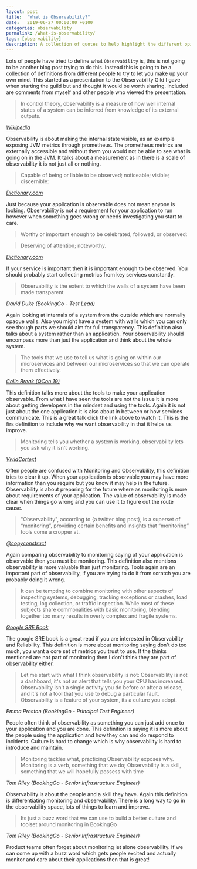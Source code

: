 ```yaml
---
layout: post
title:  "What is Observability?"
date:   2019-06-27 00:00:00 +0100
categories: observability
permalink: /what-is-observability/
tags: [observability]
description: A collection of quotes to help highlight the different opinions of what Observability is.
---
```


Lots of people have tried to define what `Observability` is, this is not going to be another blog post trying to do this.
Instead this is going to be a collection of definitions from different people to try to let you make up your own mind.
This started as a presentation to the Observability Gild I gave when starting the guild but and thought it would be worth sharing.
Included are comments from myself and other people who viewed the presentation.


>In control theory, observability is a measure of how well internal states of a system can be inferred from knowledge of its external outputs.

_[Wikipedia](https://wikipedia.org/wiki/Observability)_

Observability is about making the internal state visible, as an example exposing JVM metrics through prometheus.
The prometheus metrics are externally accessible and without them you would not be able to see what is going on in the JVM.
It talks about a measurement as in there is a scale of observability it is not just all or nothing.

>Capable of being or liable to be observed; noticeable; visible; discernible:

_[Dictionary.com](https://dictionary.com/browse/observability)_

Just because your application is observable does not mean anyone is looking.
Observability is not a requirement for your application to run however when something goes wrong or needs investigating you start to care.

>Worthy or important enough to be celebrated, followed, or observed:

>Deserving of attention; noteworthy.

_[Dictionary.com](https://dictionary.com/browse/observability)_

If your service is important then it is important enough to be observed.
You should probably start collecting metrics from key services constantly.

>Observability is the extent to which the walls of a system have been made transparent

_David Duke (BookingGo - Test Lead)_

Again looking at internals of a system from the outside which are normally opaque walls.
Also you might have a system with walls which you can only see though parts we should aim for full transparency.
This definition also talks about a system rather than an application.
Your observability should encompass more than just the application and think about the whole system.

>The tools that we use to tell us what is going on within our microservices and between our microservices so that we can operate them effectively.

_[Colin Break (QCon 19)](https://www.infoq.com/presentations/challenges-operationalizing-microservices/)_

This definition talks more about the tools to make your application observable.
From what I have seen the tools are not the issue it is more about getting developers in the mindset and using the tools.
Again it is not just about the one application it is also about in between or how services communicate.
This is a great talk click the link above to watch it.
This is the firs definition to include why we want observability in that it helps us improve.

>Monitoring tells you whether a system is working, observability lets you ask why it isn't working.

_[VividCortext](https://vividcortex.com/blog/monitoring-isnt-observability)_

Often people are confused with Monitoring and Observability, this definition tries to clear it up.
When your application is observable you may have more information than you require but you know it may help in the future.
Observability is about preparing for the future where as monitoring is more about requirements of your application.
The value of observability is made clear when things go wrong and you can use it to figure out the route cause.

>"Observability", according to {a twitter blog post}, is a superset of “monitoring”, providing certain benefits and insights that “monitoring” tools come a cropper at.

_[@copyconstruct](medium.com/@copyconstruct/monitoring-and-observability-8417d1952e1c)_

Again comparing observability to monitoring saying of your application is observable then you must be monitoring.
This definition also mentions observability is more valuable than just monitoring.
Tools again are an important part of observability, if you are trying to do it from scratch you are probably doing it wrong.

>It can be tempting to combine monitoring with other aspects of inspecting systems, debugging, tracking exceptions or crashes, load testing, log collection, or traffic inspection. While most of these subjects share commonalities with basic monitoring, blending together too many results in overly complex and fragile systems.

_[Google SRE Book](https://landing.google.com/sre/sre-book/toc/index.html)_

The google SRE book is a great read if you are interested in Observability and Reliability.
This definition is more about monitoring saying don't do too much, you want a core set of metrics you trust to use.
If the thinks mentioned are not part of monitoring then I don't think they are part of observability either.

>Let me start with what I think observability is not: Observability is not a dashboard, it's not an alert that tells you your CPU has increased. Observability isn't a single activity you do before or after a release, and it's not a tool that you use to debug a particular fault. Observability is a feature of your system, its a culture you adopt.

_Emma Preston (BookingGo - Principal Test Engineer)_

People often think of observability as something you can just add once to your application and you are done.
This definition is saying it is more about the people using the application and how they can and do respond to incidents.
Culture is hard to change which is why observability is hard to introduce and maintain.

>Monitoring tackles what, practicing Observability exposes why. Monitoring is a verb, something that we do; Observability is a skill, something that we will hopefully possess with time

_Tom Riley (BookingGo - Senior Infrastructure Engineer)_

Observability is about the people and a skill they have.
Again this definition is differentiating monitoring and observability.
There is a long way to go in the observability space, lots of things to learn and improve.

>Its just a buzz word that we can use to build a better culture and toolset around monitoring in BookingGo

_Tom Riley (BookingGo - Senior Infrastructure Engineer)_

Product teams often forget about monitoring let alone observability.
If we can come up with a buzz word which gets people excited and actually monitor and care about their applications then that is great!
